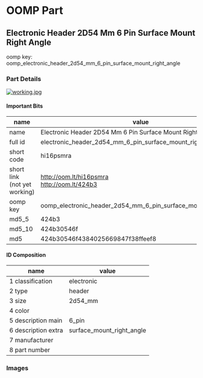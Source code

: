 # OOMP Part  
## Electronic Header 2D54 Mm 6 Pin Surface Mount Right Angle  
  
oomp key: oomp_electronic_header_2d54_mm_6_pin_surface_mount_right_angle  
  
### Part Details  
  
[![working.jpg](working_600.jpg)](working.jpg)  
  
#### Important Bits  
| name | value | 
| --- | --- | 
| name | Electronic Header 2D54 Mm 6 Pin Surface Mount Right Angle | 
| full id | electronic_header_2d54_mm_6_pin_surface_mount_right_angle | 
| short code | hi16psmra | 
| short link<br>(not yet working) | http://oom.lt/hi16psmra<br>http://oom.lt/424b3 | 
| oomp key | oomp_electronic_header_2d54_mm_6_pin_surface_mount_right_angle | 
| md5_5 | 424b3 | 
| md5_10 | 424b30546f | 
| md5 | 424b30546f4384025669847f38ffeef8 | 
#### ID Composition  
| name | value | 
| --- | --- | 
| 1 classification | electronic | 
| 2 type | header | 
| 3 size | 2d54_mm | 
| 4 color |  | 
| 5 description main | 6_pin | 
| 6 description extra | surface_mount_right_angle | 
| 7 manufacturer |  | 
| 8 part number |  | 
### Images  
